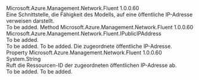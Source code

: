 <Type Name="IHasPublicIPAddress" FullName="Microsoft.Azure.Management.Network.Fluent.IHasPublicIPAddress">
  <TypeSignature Language="C#" Value="public interface IHasPublicIPAddress" />
  <TypeSignature Language="ILAsm" Value=".class public interface auto ansi abstract IHasPublicIPAddress" />
  <TypeSignature Language="DocId" Value="T:Microsoft.Azure.Management.Network.Fluent.IHasPublicIPAddress" />
  <TypeSignature Language="VB.NET" Value="Public Interface IHasPublicIPAddress" />
  <TypeSignature Language="F#" Value="type IHasPublicIPAddress = interface" />
  <AssemblyInfo>
    <AssemblyName>Microsoft.Azure.Management.Network.Fluent</AssemblyName>
    <AssemblyVersion>1.0.0.60</AssemblyVersion>
  </AssemblyInfo>
  <Interfaces />
  <Docs>
    <summary>
            Eine Schnittstelle, die Fähigkeit des Modells, auf eine öffentliche IP-Adresse verweisen darstellt.
            </summary>
    <remarks>To be added.</remarks>
  </Docs>
  <Members>
    <Member MemberName="GetPublicIPAddress">
      <MemberSignature Language="C#" Value="public Microsoft.Azure.Management.Network.Fluent.IPublicIPAddress GetPublicIPAddress ();" />
      <MemberSignature Language="ILAsm" Value=".method public hidebysig newslot virtual instance class Microsoft.Azure.Management.Network.Fluent.IPublicIPAddress GetPublicIPAddress() cil managed" />
      <MemberSignature Language="DocId" Value="M:Microsoft.Azure.Management.Network.Fluent.IHasPublicIPAddress.GetPublicIPAddress" />
      <MemberSignature Language="VB.NET" Value="Public Function GetPublicIPAddress () As IPublicIPAddress" />
      <MemberSignature Language="F#" Value="abstract member GetPublicIPAddress : unit -&gt; Microsoft.Azure.Management.Network.Fluent.IPublicIPAddress" Usage="iHasPublicIPAddress.GetPublicIPAddress " />
      <MemberType>Method</MemberType>
      <AssemblyInfo>
        <AssemblyName>Microsoft.Azure.Management.Network.Fluent</AssemblyName>
        <AssemblyVersion>1.0.0.60</AssemblyVersion>
      </AssemblyInfo>
      <ReturnValue>
        <ReturnType>Microsoft.Azure.Management.Network.Fluent.IPublicIPAddress</ReturnType>
      </ReturnValue>
      <Parameters />
      <Docs>
        <summary>To be added.</summary>
        <returns>To be added.</returns>
        <remarks>To be added.</remarks>
        <return>Die zugeordnete öffentliche IP-Adresse.</return>
      </Docs>
    </Member>
    <Member MemberName="PublicIPAddressId">
      <MemberSignature Language="C#" Value="public string PublicIPAddressId { get; }" />
      <MemberSignature Language="ILAsm" Value=".property instance string PublicIPAddressId" />
      <MemberSignature Language="DocId" Value="P:Microsoft.Azure.Management.Network.Fluent.IHasPublicIPAddress.PublicIPAddressId" />
      <MemberSignature Language="VB.NET" Value="Public ReadOnly Property PublicIPAddressId As String" />
      <MemberSignature Language="F#" Value="member this.PublicIPAddressId : string" Usage="Microsoft.Azure.Management.Network.Fluent.IHasPublicIPAddress.PublicIPAddressId" />
      <MemberType>Property</MemberType>
      <AssemblyInfo>
        <AssemblyName>Microsoft.Azure.Management.Network.Fluent</AssemblyName>
        <AssemblyVersion>1.0.0.60</AssemblyVersion>
      </AssemblyInfo>
      <ReturnValue>
        <ReturnType>System.String</ReturnType>
      </ReturnValue>
      <Docs>
        <summary>
            Ruft die Ressourcen-ID der zugeordneten öffentlichen IP-Adresse ab.
            </summary>
        <value>To be added.</value>
        <remarks>To be added.</remarks>
      </Docs>
    </Member>
  </Members>
</Type>